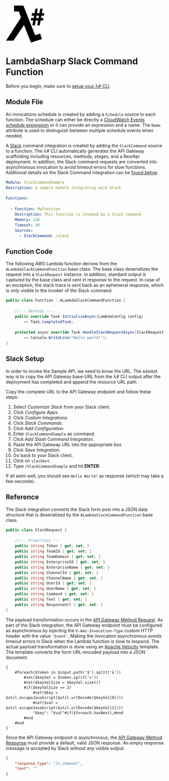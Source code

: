 ![λ#](../../Docs/LambdaSharp_v2_small.png)

# LambdaSharp Slack Command Function

Before you begin, make sure to [setup your λ# CLI](../../Bootstrap/).

## Module File

An invocations schedule is created by adding a `Schedule` source to each function. The schedule can either be directly a [CloudWatch Events schedule expression](https://docs.aws.amazon.com/AmazonCloudWatch/latest/events/ScheduledEvents.html) or it can provide an expression and a name. The `Name` attribute is used to distinguish between multiple schedule events when needed.

A [Slack](https://slack.com) command integration is created by adding the `SlackCommand` source to a function. The λ# CLI automatically generates the API Gateway scaffolding including resources, methods, stages, and a RestApi deployment. In addition, the Slack command requests are converted into asynchronous invocation to avoid timeout errors for slow functions. Additional details on the Slack Command integration can be [found below](#reference).

```yaml
Module: SlackCommandSample
Description: A sample module integrating with Slack

Functions:

  - Function: MyFunction
    Description: This function is invoked by a Slack command
    Memory: 128
    Timeout: 30
    Sources:
      - SlackCommand: /slack
```

## Function Code

The following AWS Lambda function derives from the `ALambdaSlackCommandFunction` base class. The base class deserializes the request into a `SlackRequest` instance. In addition, standard output is captured by the base class and sent in response to the request. In case of an exception, the stack trace is sent back as an ephemeral response, which is only visible to the invoker of the Slack command.

```csharp
public class Function : ALambdaSlackCommandFunction {

    //--- Methods ---
    public override Task InitializeAsync(LambdaConfig config)
        => Task.CompletedTask;

    protected async override Task HandleSlackRequestAsync(SlackRequest request)
        => Console.WriteLine("Hello world!");
}
```

## Slack Setup

In order to invoke the Sample API, we need to know the URL. The easiest way is to copy the API Gateway base-URL
from the λ# CLI output after the deployment has completed and append the resource URL path.

Copy the complete URL to the API Gateway endpoint and follow these steps:
1. Select *Customize Slack* from your Slack client.
1. Click *Configure Apps*.
1. Click *Custom Integrations*.
1. Click *Slack Commands*.
1. Click *Add Configuration*.
1. Enter `SlackCommandSample` as command.
1. Click *Add Slash Command Integration*.
1. Paste the API Gateway URL into the appropriate box.
1. Click *Save Integration*.
1. Go back to your Slack client.
1. Click on `slackbot`.
1. Type `/SlackCommandSample` and hit **ENTER**.

If all went well, you should see `Hello World!` as response (which may take a few seconds).

## Reference

The Slack integration converts the Slack form post into a JSON data structure that is deserialized by the `ALambdaSlackCommandFunction` base class.

```csharp
public class SlackRequest {

    //--- Properties ---
    public string Token { get; set; }
    public string TeamId { get; set; }
    public string TeamDomain { get; set; }
    public string EnterpriseId { get; set; }
    public string EnterpriseName { get; set; }
    public string ChannelId { get; set; }
    public string ChannelName { get; set; }
    public string UserId { get; set; }
    public string UserName { get; set; }
    public string Command { get; set; }
    public string Text { get; set; }
    public string ResponseUrl { get; set; }
}
```

The payload transformation occurs in the [API Gateway Method Request](https://docs.aws.amazon.com/apigateway/latest/developerguide/api-gateway-method-settings-method-request.html). As part of the Slack integration, the API Gateway endpoint must be configured as asynchronous by injecting the `X-Amz-Invocation-Type` custom HTTP header with the value `'Event'`. Making the invocation asynchronous avoids timeout errors in Slack when the Lambda function is slow to respond. The actual payload transformation is done using an [Apache Velocity](http://velocity.apache.org/) template. The template converts the form URL-encoded payload into a JSON document.

```
{
    #foreach($token in $input.path('$').split('&'))
        #set($keyVal = $token.split('='))
        #set($keyValSize = $keyVal.size())
        #if($keyValSize == 2)
            #set($key = $util.escapeJavaScript($util.urlDecode($keyVal[0])))
            #set($val = $util.escapeJavaScript($util.urlDecode($keyVal[1])))
            "$key": "$val"#if($foreach.hasNext),#end
        #end
    #end
}
```

Since the API Gateway endpoint is asynchronous, the [API Gateway Method Response](https://docs.aws.amazon.com/apigateway/latest/developerguide/api-gateway-method-settings-method-response.html) must provide a default, valid JSON response. An empty response message is accepted by Slack without any visible output.

```json
{
    "response_type": "in_channel",
    "text": ""
}
```
